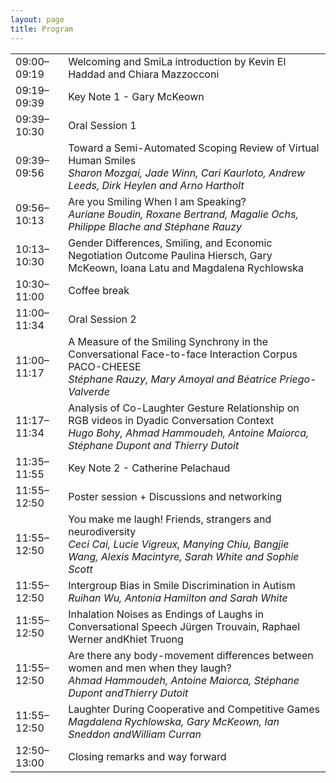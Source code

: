 ```yaml
---
layout: page
title: Program
---
```


<div align="center">

<table>
<tr><td>09:00–09:19</td><td>Welcoming and SmiLa introduction by Kevin El Haddad and Chiara Mazzocconi</td></tr>
<tr><td>09:19–09:39</td><td>Key Note 1 - Gary McKeown</td></tr>
<tr><td>09:39–10:30</td><td>Oral Session 1</td></tr>
<tr><td>09:39–09:56</td><td>Toward a Semi-Automated Scoping Review of Virtual Human Smiles<br><i>Sharon Mozgai, Jade Winn, Cari Kaurloto, Andrew Leeds, Dirk Heylen and Arno Hartholt</i></td></tr>
<tr><td>09:56–10:13</td><td>Are you Smiling When I am Speaking?
<br><i>Auriane Boudin, Roxane Bertrand, Magalie Ochs, Philippe Blache and Stéphane Rauzy</i></td></tr>
<tr><td>10:13–10:30</td><td>Gender Differences, Smiling, and Economic Negotiation Outcome Paulina Hiersch, Gary McKeown, Ioana Latu and Magdalena Rychlowska</td></tr>
<tr><td>10:30–11:00</td><td>Coffee break</td></tr>
<tr><td>11:00–11:34</td><td>Oral Session 2</td></tr>
<tr><td>11:00–11:17</td><td>A Measure of the Smiling Synchrony in the Conversational Face-to-face Interaction Corpus PACO-CHEESE<br><i>Stéphane Rauzy, Mary Amoyal and Béatrice Priego-Valverde</i></td></tr>
<tr><td>11:17–11:34</td><td>Analysis of Co-Laughter Gesture Relationship on RGB videos in Dyadic Conversation Context<br><i>Hugo Bohy, Ahmad Hammoudeh, Antoine Maiorca, Stéphane Dupont and Thierry Dutoit</i></td></tr>
<tr><td>11:35–11:55</td><td>Key Note 2 - Catherine Pelachaud</i></td></tr>
<tr><td>11:55–12:50</td><td>Poster session + Discussions and networking</i></td></tr>
<tr><td>11:55–12:50</td><td>You make me laugh! Friends, strangers and neurodiversity<br><i>Ceci Cai, Lucie Vigreux, Manying Chiu, Bangjie Wang, Alexis Macintyre, Sarah White and Sophie Scott</i></td></tr>
<tr><td>11:55–12:50</td><td>Intergroup Bias in Smile Discrimination in Autism<br><i>Ruihan Wu, Antonia Hamilton and Sarah White</i></td></tr>
<tr><td>11:55–12:50</td><td>Inhalation Noises as Endings of Laughs in Conversational Speech Jürgen Trouvain, Raphael Werner andKhiet Truong</i></td></tr>
<tr><td>11:55–12:50</td><td>Are there any body-movement differences between women and men when they laugh?<br><i>Ahmad Hammoudeh, Antoine Maiorca, Stéphane Dupont andThierry Dutoit</i></td></tr>
<tr><td>11:55–12:50</td><td>Laughter During Cooperative and Competitive Games<br><i>Magdalena Rychlowska, Gary McKeown, Ian Sneddon andWilliam Curran</i></td></tr>
<tr><td>12:50–13:00</td><td>Closing remarks and way forward</td></tr>
</table>

</div>